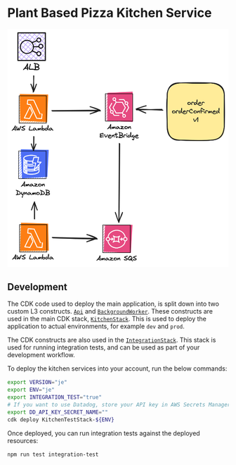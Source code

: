 # Plant Based Pizza Kitchen Service

![High Level Architecture Diagram](../../img/kitchen-service.png)

## Development

The CDK code used to deploy the main application, is split down into two custom L3 constructs. [`Api`](./lib/api.ts) and [`BackgroundWorker`](./lib/backgroundWorkers.ts). These constructs are used in the main CDK stack, [`KitchenStack`](./lib/kitchen-stack.ts). This is used to deploy the application to actual environments, for example `dev` and `prod`.

The CDK constructs are also used in the [`IntegrationStack`](./lib/integration-stack.ts). This stack is used for running integration tests, and can be used as part of your development workflow.

To deploy the kitchen services into your account, run the below commands:

```sh
export VERSION="je"
export ENV="je"
export INTEGRATION_TEST="true"
# If you want to use Datadog, store your API key in AWS Secrets Manager and set this secret name variable
export DD_API_KEY_SECRET_NAME=""
cdk deploy KitchenTestStack-${ENV}
```

Once deployed, you can run integration tests against the deployed resources:

```sh
npm run test integration-test
```